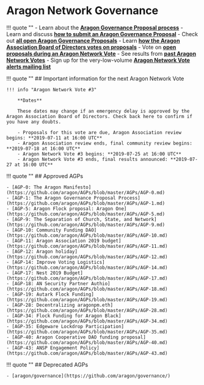 # Aragon Network Governance

!!! quote ""
    - Learn about the [**Aragon Governance Proposal process**](https://github.com/aragon/AGPs/blob/master/AGPs/AGP-1.md)
    - Learn and discuss [**how to submit an Aragon Governance Proposal**](https://forum.aragon.org/t/how-to-create-an-aragon-governance-proposal/374)
    - Check out [**all open Aragon Governance Proposals**](https://github.com/aragon/AGPs/pulls)
    - Learn [**how the Aragon Association Board of Directors votes on proposals**](https://github.com/aragon/AGPs/blob/master/aa_board_review.md)
    - Vote on [**open proposals during an Aragon Network Vote**](https://survey.aragon.org)
    - See results from [**past Aragon Network Votes**](https://github.com/aragon/AGPs/tree/master/votes)
    - Sign up for the very-low-volume [**Aragon Network Vote alerts mailing list**](https://one.us15.list-manage.com/subscribe?u=a590aa3843a54b079d48e6e18&id=9b7f365936)

!!! quote ""
    ## Important information for the next Aragon Network Vote

    !!! info "Aragon Network Vote #3"

        **Dates**

        These dates may change if an emergency delay is approved by the Aragon Association Board of Directors. Check back here to confirm if you have any doubts.

        - Proposals for this vote are due, Aragon Association review begins: **2019-07-11 at 16:00 UTC**
        - Aragon Association review ends, final community review begins: **2019-07-18 at 16:00 UTC**
        - Aragon Network Vote #3 begins: **2019-07-25 at 16:00 UTC**
        - Aragon Network Vote #3 ends, final results announced: **2019-07-27 at 16:00 UTC**

!!! quote ""
    ## Approved AGPs

    - [AGP-0: The Aragon Manifesto](https://github.com/aragon/AGPs/blob/master/AGPs/AGP-0.md)
    - [AGP-1: The Aragon Governance Proposal Process](https://github.com/aragon/AGPs/blob/master/AGPs/AGP-1.md)
    - [AGP-5: Aragon Flock proposal: Aragon One](https://github.com/aragon/AGPs/blob/master/AGPs/AGP-5.md)
    - [AGP-9: The Separation of Church, State, and Network](https://github.com/aragon/AGPs/blob/master/AGPs/AGP-9.md)
    - [AGP-10: Community Funding DAO](https://github.com/aragon/AGPs/blob/master/AGPs/AGP-10.md)
    - [AGP-11: Aragon Association 2019 budget](https://github.com/aragon/AGPs/blob/master/AGPs/AGP-11.md)
    - [AGP-12: Aragon holiday](https://github.com/aragon/AGPs/blob/master/AGPs/AGP-12.md)
    - [AGP-14: Improve Voting Logistics](https://github.com/aragon/AGPs/blob/master/AGPs/AGP-14.md)
    - [AGP-17: Nest 2019 Budget](https://github.com/aragon/AGPs/blob/master/AGPs/AGP-17.md)
    - [AGP-18: AN Security Partner Authio](https://github.com/aragon/AGPs/blob/master/AGPs/AGP-18.md)
    - [AGP-19: Autark Flock Funding](https://github.com/aragon/AGPs/blob/master/AGPs/AGP-19.md)
    - [AGP-28: Decentralizing aragonpm.eth](https://github.com/aragon/AGPs/blob/master/AGPs/AGP-28.md)
    - [AGP-34: Flock Funding for Aragon Black](https://github.com/aragon/AGPs/blob/master/AGPs/AGP-34.md)
    - [AGP-35: Edgeware Lockdrop Participation](https://github.com/aragon/AGPs/blob/master/AGPs/AGP-35.md)
    - [AGP-40: Aragon Cooperative DAO funding proposal](https://github.com/aragon/AGPs/blob/master/AGPs/AGP-40.md)
    - [AGP-43: ANSP Engagement Policy](https://github.com/aragon/AGPs/blob/master/AGPs/AGP-43.md)

!!! quote ""
    ## Deprecated AGPs

    - [aragon/governance](https://github.com/aragon/governance/)

[^1]: Page owner: John Light ([@john-light](https://github.com/john-light). Last updated 17.06.2019
